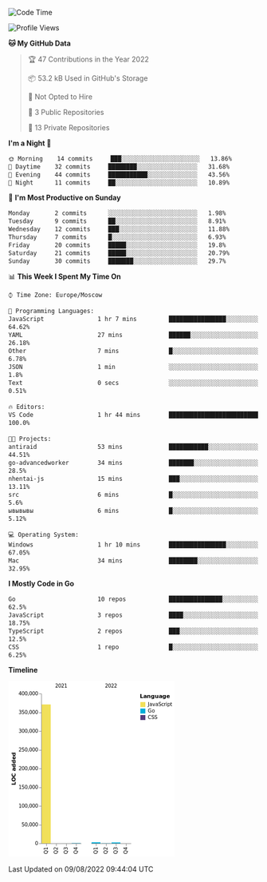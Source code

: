 <!--START_SECTION:waka-->
![Code Time](http://img.shields.io/badge/Code%20Time-398%20hrs%2055%20mins-blue)

![Profile Views](http://img.shields.io/badge/Profile%20Views-0-blue)

**🐱 My GitHub Data** 

> 🏆 47 Contributions in the Year 2022
 > 
> 📦 53.2 kB Used in GitHub's Storage 
 > 
> 🚫 Not Opted to Hire
 > 
> 📜 3 Public Repositories 
 > 
> 🔑 13 Private Repositories  
 > 
**I'm a Night 🦉** 

```text
🌞 Morning    14 commits     ███░░░░░░░░░░░░░░░░░░░░░░   13.86% 
🌆 Daytime    32 commits     ████████░░░░░░░░░░░░░░░░░   31.68% 
🌃 Evening    44 commits     ███████████░░░░░░░░░░░░░░   43.56% 
🌙 Night      11 commits     ██░░░░░░░░░░░░░░░░░░░░░░░   10.89%

```
📅 **I'm Most Productive on Sunday** 

```text
Monday       2 commits      ░░░░░░░░░░░░░░░░░░░░░░░░░   1.98% 
Tuesday      9 commits      ██░░░░░░░░░░░░░░░░░░░░░░░   8.91% 
Wednesday    12 commits     ███░░░░░░░░░░░░░░░░░░░░░░   11.88% 
Thursday     7 commits      █░░░░░░░░░░░░░░░░░░░░░░░░   6.93% 
Friday       20 commits     █████░░░░░░░░░░░░░░░░░░░░   19.8% 
Saturday     21 commits     █████░░░░░░░░░░░░░░░░░░░░   20.79% 
Sunday       30 commits     ███████░░░░░░░░░░░░░░░░░░   29.7%

```


📊 **This Week I Spent My Time On** 

```text
⌚︎ Time Zone: Europe/Moscow

💬 Programming Languages: 
JavaScript               1 hr 7 mins         ████████████████░░░░░░░░░   64.62% 
YAML                     27 mins             ██████░░░░░░░░░░░░░░░░░░░   26.18% 
Other                    7 mins              █░░░░░░░░░░░░░░░░░░░░░░░░   6.78% 
JSON                     1 min               ░░░░░░░░░░░░░░░░░░░░░░░░░   1.8% 
Text                     0 secs              ░░░░░░░░░░░░░░░░░░░░░░░░░   0.51%

🔥 Editors: 
VS Code                  1 hr 44 mins        █████████████████████████   100.0%

🐱‍💻 Projects: 
antiraid                 53 mins             ███████████░░░░░░░░░░░░░░   44.51% 
go-advancedworker        34 mins             ███████░░░░░░░░░░░░░░░░░░   28.5% 
nhentai-js               15 mins             ███░░░░░░░░░░░░░░░░░░░░░░   13.11% 
src                      6 mins              █░░░░░░░░░░░░░░░░░░░░░░░░   5.6% 
ывывывы                  6 mins              █░░░░░░░░░░░░░░░░░░░░░░░░   5.12%

💻 Operating System: 
Windows                  1 hr 10 mins        ████████████████░░░░░░░░░   67.05% 
Mac                      34 mins             ████████░░░░░░░░░░░░░░░░░   32.95%

```

**I Mostly Code in Go** 

```text
Go                       10 repos            ███████████████░░░░░░░░░░   62.5% 
JavaScript               3 repos             ████░░░░░░░░░░░░░░░░░░░░░   18.75% 
TypeScript               2 repos             ███░░░░░░░░░░░░░░░░░░░░░░   12.5% 
CSS                      1 repo              █░░░░░░░░░░░░░░░░░░░░░░░░   6.25%

```


**Timeline**

![Chart not found](https://raw.githubusercontent.com/jeezft/jeezft/main/charts/bar_graph.png) 


 Last Updated on 09/08/2022 09:44:04 UTC
<!--END_SECTION:waka-->
